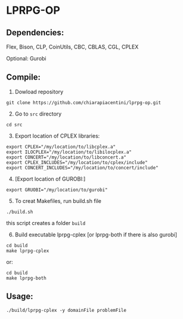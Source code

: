 # LPRPG-OP

## Dependencies:

Flex, Bison, CLP, CoinUtils, CBC, CBLAS, CGL, CPLEX

Optional: Gurobi

## Compile:

1. Dowload repository

```
git clone https://github.com/chiarapiacentini/lprpg-op.git
```

2. Go to `src` directory

```
cd src
```

3. Export location of CPLEX libraries:

```
export CPLEX="/my/location/to/libcplex.a"
export ILOCPLEX="/my/location/to/libilocplex.a"
export CONCERT="/my/location/to/libconcert.a"
export CPLEX_INCLUDES="/my/location/to/cplex/include"
export CONCERT_INCLUDES="/my/location/to/concert/include"
```

4. [Export location of GUROBI:]

```
export GRUOBI="/my/location/to/gurobi"
```

5. To creat Makefiles, run build.sh file

```
./build.sh
```

this script creates a folder `build`

6. Build executable lprpg-cplex [or lprpg-both if there is also gurobi]
```
cd build
make lprpg-cplex
```
or:
```
cd build
make lprpg-both
```


## Usage:

```./build/lprpg-cplex -y domainFile problemFile```

